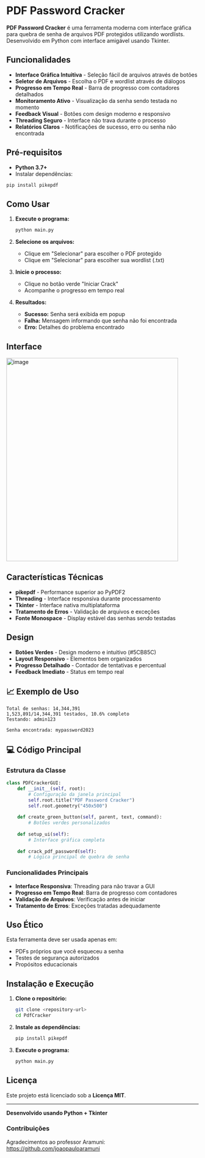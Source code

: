 # PDF Password Cracker

**PDF Password Cracker** é uma ferramenta moderna com interface gráfica para quebra de senha de arquivos PDF protegidos utilizando wordlists. Desenvolvido em Python com interface amigável usando Tkinter.

## Funcionalidades

- **Interface Gráfica Intuitiva** - Seleção fácil de arquivos através de botões
- **Seletor de Arquivos** - Escolha o PDF e wordlist através de diálogos
- **Progresso em Tempo Real** - Barra de progresso com contadores detalhados
- **Monitoramento Ativo** - Visualização da senha sendo testada no momento
- **Feedback Visual** - Botões com design moderno e responsivo
- **Threading Seguro** - Interface não trava durante o processo
- **Relatórios Claros** - Notificações de sucesso, erro ou senha não encontrada

## Pré-requisitos

- **Python 3.7+**
- Instalar dependências:
```bash
pip install pikepdf
```

## Como Usar

1. **Execute o programa:**
   ```bash
   python main.py
   ```

2. **Selecione os arquivos:**
   - Clique em "Selecionar" para escolher o PDF protegido
   - Clique em "Selecionar" para escolher sua wordlist (.txt)

3. **Inicie o processo:**
   - Clique no botão verde "Iniciar Crack"
   - Acompanhe o progresso em tempo real

4. **Resultados:**
   - **Sucesso:** Senha será exibida em popup
   - **Falha:** Mensagem informando que senha não foi encontrada
   - **Erro:** Detalhes do problema encontrado

## Interface

<img width="450" height="531" alt="image" src="https://github.com/user-attachments/assets/f2f6f6c7-31ac-4a21-a906-65b8eeddfd36" />



## Características Técnicas

- **pikepdf** - Performance superior ao PyPDF2
- **Threading** - Interface responsiva durante processamento
- **Tkinter** - Interface nativa multiplataforma
- **Tratamento de Erros** - Validação de arquivos e exceções
- **Fonte Monospace** - Display estável das senhas sendo testadas

## Design

- **Botões Verdes** - Design moderno e intuitivo (#5CB85C)
- **Layout Responsivo** - Elementos bem organizados
- **Progresso Detalhado** - Contador de tentativas e percentual
- **Feedback Imediato** - Status em tempo real

## 📈 Exemplo de Uso

```
Total de senhas: 14,344,391
1,523,891/14,344,391 testados, 10.6% completo
Testando: admin123

Senha encontrada: mypassword2023
```

## 💻 Código Principal

### Estrutura da Classe

```python
class PDFCrackerGUI:
    def __init__(self, root):
        # Configuração da janela principal
        self.root.title("PDF Password Cracker")
        self.root.geometry("450x500")
        
    def create_green_button(self, parent, text, command):
        # Botões verdes personalizados
        
    def setup_ui(self):
        # Interface gráfica completa
        
    def crack_pdf_password(self):
        # Lógica principal de quebra de senha
```

### Funcionalidades Principais

- **Interface Responsiva**: Threading para não travar a GUI
- **Progresso em Tempo Real**: Barra de progresso com contadores
- **Validação de Arquivos**: Verificação antes de iniciar
- **Tratamento de Erros**: Exceções tratadas adequadamente

## Uso Ético

Esta ferramenta deve ser usada apenas em:
- PDFs próprios que você esqueceu a senha
- Testes de segurança autorizados
- Propósitos educacionais

## Instalação e Execução

1. **Clone o repositório:**
   ```bash
   git clone <repository-url>
   cd PdfCracker
   ```

2. **Instale as dependências:**
   ```bash
   pip install pikepdf
   ```

3. **Execute o programa:**
   ```bash
   python main.py
   ```

## Licença

Este projeto está licenciado sob a **Licença MIT**.

---

**Desenvolvido usando Python + Tkinter**

### Contribuições

Agradecimentos ao professor Aramuni:
https://github.com/joaopauloaramuni
